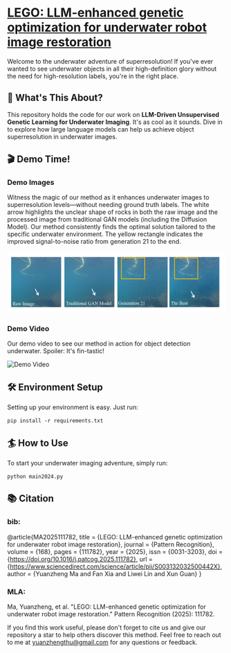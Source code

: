 # [LEGO: LLM-enhanced genetic optimization for underwater robot image restoration](https://authors.elsevier.com/c/1l7-w_jaxhqBQ)


Welcome to the underwater adventure of superresolution! If you've ever wanted to see underwater objects in all their high-definition glory without the need for high-resolution labels, you're in the right place.

## 🌊 What's This About?
This repository holds the code for our work on **LLM-Driven Unsupervised Genetic Learning for Underwater Imaging**. It's as cool as it sounds. Dive in to explore how large language models can help us achieve object superresolution in underwater images.

## 🎬 Demo Time!
### Demo Images
Witness the magic of our method as it enhances underwater images to superresolution levels—without needing ground truth labels. The white arrow highlights the unclear shape of rocks in both the raw image and the processed image from traditional GAN models (including the Diffusion Model). Our method consistently finds the optimal solution tailored to the specific underwater environment. The yellow rectangle indicates the improved signal-to-noise ratio from generation 21 to the end.

![Demo Image](ForReadme/1.png)

### Demo Video
Our demo video to see our method in action for object detection underwater. Spoiler: It's fin-tastic!

![Demo Video](ForReadme/1.gif)

## 🛠️ Environment Setup
Setting up your environment is easy. Just run:
```
pip install -r requirements.txt
```

## 🏄 How to Use
To start your underwater imaging adventure, simply run:
```
python main2024.py
```
## 📚 Citation
### bib:
@article{MA2025111782,
title = {LEGO: LLM-enhanced genetic optimization for underwater robot image restoration},
journal = {Pattern Recognition},
volume = {168},
pages = {111782},
year = {2025},
issn = {0031-3203},
doi = {https://doi.org/10.1016/j.patcog.2025.111782},
url = {https://www.sciencedirect.com/science/article/pii/S003132032500442X},
author = {Yuanzheng Ma and Fan Xia and Liwei Lin and Xun Guan}
}
### MLA:
Ma, Yuanzheng, et al. "LEGO: LLM-enhanced genetic optimization for underwater robot image restoration." Pattern Recognition (2025): 111782.

If you find this work useful, please don't forget to cite us and give our repository a star to help others discover this method. Feel free to reach out to me at yuanzhengthu@gmail.com for any questions or feedback.
